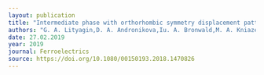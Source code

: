 ```yaml
---
layout: publication
title: "Intermediate phase with orthorhombic symmetry displacement patterns in epitaxial PbZrO3 thin films at high temperatures"
authors: "G. A. Lityagin,D. A. Andronikova,Iu. A. Bronwald,M. A. Kniazeva,M. Jankowski,F. Carla,R. Gao,A. Dasgupta,A. V. Filimonov &R. G. Burkovsky"
date: 27.02.2019
year: 2019
journal: Ferroelectrics
source: https://doi.org/10.1080/00150193.2018.1470826
---
```

